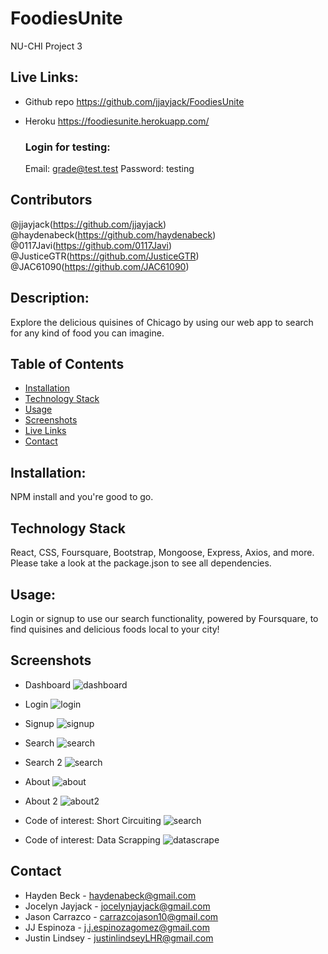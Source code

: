 # FoodiesUnite

NU-CHI Project 3

## Live Links:

- Github repo
  https://github.com/jjayjack/FoodiesUnite

- Heroku
  https://foodiesunite.herokuapp.com/
  ### Login for testing:
  Email: grade@test.test
  Password: testing

## Contributors

@jjayjack(https://github.com/jjayjack)
@haydenabeck(https://github.com/haydenabeck)
@0117Javi(https://github.com/0117Javi)
@JusticeGTR(https://github.com/JusticeGTR)
@JAC61090(https://github.com/JAC61090)

## Description:

Explore the delicious quisines of Chicago by using our web app to search for any kind of food you can imagine.

## Table of Contents

- [Installation](#installation)
- [Technology Stack](#technology-stack)
- [Usage](#usage)
- [Screenshots](#screenshots)
- [Live Links](#livelinks)
- [Contact](#contact)

## Installation:

NPM install and you're good to go.

## Technology Stack

React, CSS, Foursquare, Bootstrap, Mongoose, Express, Axios, and more. Please take a look at the package.json to see all dependencies.

## Usage:

Login or signup to use our search functionality, powered by Foursquare, to find quisines and delicious foods local to your city!

## Screenshots

- Dashboard
  <img src="./client/assets/eamdashboard.png" alt="dashboard"/>

- Login
  <img src="./client/assets/eamlogin.png" alt="login"/>

- Signup
  <img src="./client/assets/eamsignup.png" alt="signup"/>

- Search
  <img src="./client/assets/eamsearch.png" alt="search"/>

- Search 2
  <img src="./client/assets/eamsearch2.png" alt="search"/>

- About
  <img src="./client/assets/eamabout.png" alt="about"/>

- About 2
  <img src="./client/assets/eamabout2.png" alt="about2"/>

- Code of interest: Short Circuiting
  <img src="./client/assets/shortcircuiting.png" alt="search"/>

- Code of interest: Data Scrapping
  <img src="./client/assets/datascrapping.png" alt="datascrape"/>

## Contact

- Hayden Beck - haydenabeck@gmail.com
- Jocelyn Jayjack - jocelynjayjack@gmail.com
- Jason Carrazco - carrazcojason10@gmail.com
- JJ Espinoza - j.j.espinozagomez@gmail.com
- Justin Lindsey - justinlindseyLHR@gmail.com
